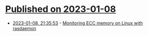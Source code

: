 # [Published on 2023-01-08](index.md)

* [2023-01-08, 21:35:53](https://news.ycombinator.com/item?id=34303386) - [Monitoring ECC memory on Linux with rasdaemon](https://www.setphaserstostun.org/posts/monitoring-ecc-memory-on-linux-with-rasdaemon/)
